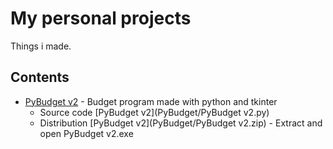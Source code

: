 # My personal projects

Things i made.

## Contents

* [PyBudget v2](PyBudget) - Budget program made with python and tkinter
  - Source code [PyBudget v2](PyBudget/PyBudget v2.py)
  - Distribution [PyBudget v2](PyBudget/PyBudget v2.zip) - Extract and open PyBudget v2.exe